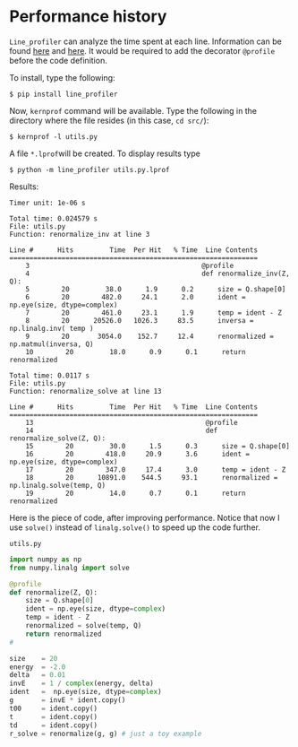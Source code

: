 # Performance history

`Line_profiler` can analyze the time spent at each line. Information can be found [here](https://github.com/rkern/line_profiler#kernprof) and [here](https://towardsdatascience.com/how-to-assess-your-code-performance-in-python-346a17880c9f). It would be required to add the decorator `@profile` before the code definition. 

To install, type the following:

```ShellSession
$ pip install line_profiler
```

Now, `kernprof` command will be available. Type the following in the directory where the file resides (in this case, `cd src/`):

```ShellSession
$ kernprof -l utils.py
```

A file `*.lprof`will be created. To display results type

```ShellSession
$ python -m line_profiler utils.py.lprof
```

Results:
```
Timer unit: 1e-06 s

Total time: 0.024579 s
File: utils.py
Function: renormalize_inv at line 3

Line #      Hits         Time  Per Hit   % Time  Line Contents
==============================================================
    3                                           @profile
    4                                           def renormalize_inv(Z, Q):
    5        20         38.0      1.9      0.2      size = Q.shape[0]
    6        20        482.0     24.1      2.0      ident = np.eye(size, dtype=complex)
    7        20        461.0     23.1      1.9      temp = ident - Z
    8        20      20526.0   1026.3     83.5      inversa = np.linalg.inv( temp )
    9        20       3054.0    152.7     12.4      renormalized = np.matmul(inversa, Q)
    10        20         18.0      0.9      0.1      return renormalized

Total time: 0.0117 s
File: utils.py
Function: renormalize_solve at line 13

Line #      Hits         Time  Per Hit   % Time  Line Contents
==============================================================
    13                                           @profile
    14                                           def renormalize_solve(Z, Q):
    15        20         30.0      1.5      0.3      size = Q.shape[0]
    16        20        418.0     20.9      3.6      ident = np.eye(size, dtype=complex)
    17        20        347.0     17.4      3.0      temp = ident - Z
    18        20      10891.0    544.5     93.1      renormalized = np.linalg.solve(temp, Q)
    19        20         14.0      0.7      0.1      return renormalized
```


Here is the piece of code, after improving performance. Notice that now I use `solve()` instead of `linalg.solve()` to speed up the code further.

`utils.py`

```python
import numpy as np
from numpy.linalg import solve

@profile
def renormalize(Z, Q):
    size = Q.shape[0]
    ident = np.eye(size, dtype=complex)
    temp = ident - Z
    renormalized = solve(temp, Q)
    return renormalized
#

size    = 20
energy  = -2.0
delta   = 0.01
invE    = 1 / complex(energy, delta)
ident   =  np.eye(size, dtype=complex)
g       = invE * ident.copy()
t00     = ident.copy()
t       = ident.copy()
td      = ident.copy()
r_solve = renormalize(g, g) # just a toy example


```
